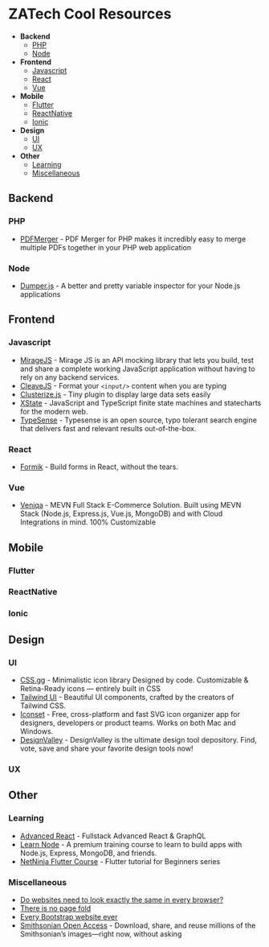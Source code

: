 # ZATech Cool Resources

-   **Backend**
    -   [PHP](#php)
    -   [Node](#node)
-   **Frontend**
    -   [Javascript](#javascript)
    -   [React](#react)
    -   [Vue](#vue)
-   **Mobile**
    -   [Flutter](#flutter)
    -   [ReactNative](#reactnative)
    -   [Ionic](#ionic)
-   **Design**
    -   [UI](#ui)
    -   [UX](#ux)
-   **Other**
    -   [Learning](#learning)
    -   [Miscellaneous](#miscellaneous)

## Backend

### PHP

-   [PDFMerger](https://archive.codeplex.com/?p=pdfmerger) - PDF Merger for PHP makes it incredibly easy to merge multiple PDFs together in
    your PHP web application

### Node

-   [Dumper.js](https://github.com/ziishaned/dumper.js) - A better and pretty variable inspector for your Node.js applications

## Frontend

### Javascript

-   [MirageJS](https://miragejs.com/) - Mirage JS is an API mocking library that lets you build, test and share a complete working
    JavaScript application without having to rely on any backend services.
-   [CleaveJS](https://nosir.github.io/cleave.js/) - Format your `<input/>` content when you are typing
-   [Clusterize.js](https://clusterize.js.org/) - Tiny plugin to display large data sets easily
-   [XState](https://xstate.js.org/docs/) - JavaScript and TypeScript finite state machines and statecharts for the modern web.
-   [TypeSense](https://typesense.org/) - Typesense is an open source, typo tolerant search engine that delivers fast and relevant results
    out-of-the-box.

### React

-   [Formik](https://jaredpalmer.com/formik) - Build forms in React, without the tears.

### Vue

-   [Veniqa](https://www.veniqa.com/) - MEVN Full Stack E-Commerce Solution. Built using MEVN Stack (Node.js, Express.js, Vue.js, MongoDB)
    and with Cloud Integrations in mind. 100% Customizable

## Mobile

### Flutter

### ReactNative

### Ionic

## Design

### UI

-   [CSS.gg](https://css.gg/) - Minimalistic icon library Designed by code. Customizable & Retina-Ready icons — entirely built in CSS
-   [Tailwind UI](https://tailwindui.com/) - Beautiful UI components, crafted by the creators of Tailwind CSS.
-   [Iconset](https://iconset.io/) - Free, cross-platform and fast SVG icon organizer app for designers, developers or product teams. Works
    on both Mac and Windows.
-   [DesignValley](https://www.designvalley.club/) - DesignValley is the ultimate design tool depository. Find, vote, save and share your
    favorite design tools now!

### UX

## Other

### Learning

-   [Advanced React](https://advancedreact.com/) - Fullstack Advanced React & GraphQL
-   [Learn Node](https://learnnode.com/) - A premium training course to learn to build apps with Node.js, Express, MongoDB, and friends.
-   [NetNinja Flutter Course](https://www.youtube.com/playlist?list=PL4cUxeGkcC9jLYyp2Aoh6hcWuxFDX6PBJ) - Flutter tutorial for Beginners
    series

### Miscellaneous

-   [Do websites need to look exactly the same in every browser?](http://dowebsitesneedtolookexactlythesameineverybrowser.com/)
-   [There is no page fold](https://thereisnopagefold.com/)
-   [Every Bootstrap website ever](https://www.dagusa.com/)
-   [Smithsonian Open Access](https://www.si.edu/openaccess) - Download, share, and reuse millions of the Smithsonian’s images—right now,
    without asking
